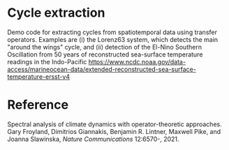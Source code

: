 # Cycle extraction
Demo code for extracting cycles from spatiotemporal data using transfer operators.
Examples are (i) the Lorenz63 system, which detects the main "around the wings" cycle, and (ii) detection of the El-Nino Southern Oscillation from 50 years of reconstructed sea-surface temperature readings in the Indo-Pacific https://www.ncdc.noaa.gov/data-access/marineocean-data/extended-reconstructed-sea-surface-temperature-ersst-v4

# Reference
Spectral analysis of climate dynamics with operator-theoretic approaches. 
Gary Froyland, Dimitrios Giannakis, Benjamin R. Lintner, Maxwell Pike, and Joanna Slawinska, _Nature Communications_ 12:6570-, 2021.
